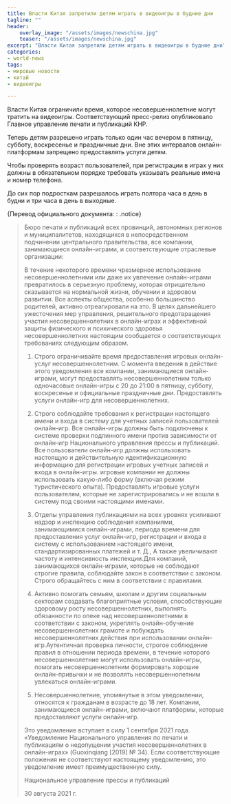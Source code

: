```yaml
---
title: Власти Китая запретили детям играть в видеоигры в будние дни
tagline: ""
header:
    overlay_image: "/assets/images/newschina.jpg"
    teaser: "/assets/images/newschina.jpg"
excerpt: "Власти Китая запретили детям играть в видеоигры в будние дни"
categories:
- world-news
tags:
- мировые новости
- китай
- видеоигры

---
```


Власти Китая ограничили время, которое несовершеннолетние могут тратить на видеоигры. Соответствующий пресс-релиз опубликовало Главное управление печати и публикаций КНР.

Теперь детям разрешено играть только один час вечером в пятницу, субботу, воскресенье и праздничные дни. Вне этих интервалов онлайн-платформам запрещено предоставлять услуги детям. 

Чтобы проверять возраст пользователей, при регистрации в играх у них должны в обязательном порядке требовать указывать реальные имена и номер телефона. 

До сих пор подросткам разрешалось играть полтора часа в день в будни и три часа в день в выходные.

{Перевод официального документа:
: .notice}

>  Бюро печати и публикаций всех провинций, автономных регионов и муниципалитетов, находящихся в непосредственном подчинении центрального правительства, все компании, занимающиеся онлайн-играми, и соответствующие отраслевые организации:
>
> В течение некоторого времени чрезмерное использование несовершеннолетними или даже их увлечение онлайн-играми превратилось в серьезную проблему, которая отрицательно сказывается на нормальной жизни, обучении и здоровом развитии. Все аспекты общества, особенно большинство родителей, активно отреагировали на это. В целях дальнейшего ужесточения мер управления, решительного предотвращения участия несовершеннолетних в онлайн-играх и эффективной защиты физического и психического здоровья несовершеннолетних настоящим сообщается о соответствующих требованиях следующим образом.
>
> 1. Строго ограничивайте время предоставления игровых онлайн-услуг несовершеннолетним. С момента введения в действие этого уведомления все компании, занимающиеся онлайн-играми, могут предоставлять несовершеннолетним только одночасовые онлайн-игры с 20 до 21:00 в пятницу, субботу, воскресенье и официальные праздничные дни. Предоставлять услуги онлайн-игр для несовершеннолетних.
>
> 2. Строго соблюдайте требования к регистрации настоящего имени и входа в систему для учетных записей пользователей онлайн-игр. Все онлайн-игры должны быть подключены к системе проверки подлинного имени против зависимости от онлайн-игр Национального управления прессы и публикаций. Все пользователи онлайн-игр должны использовать настоящую и действительную идентификационную информацию для регистрации игровых учетных записей и входа в онлайн-игры. игровые компании не должны использовать какую-либо форму (включая режим туристического опыта). Предоставлять игровые услуги пользователям, которые не зарегистрировались и не вошли в систему под своими настоящими именами.
>
> 3. Отделы управления публикациями на всех уровнях усиливают надзор и инспекцию соблюдения компаниями, занимающимися онлайн-играми, периода времени для предоставления услуг онлайн-игр, регистрации и входа в систему с использованием настоящего имени, стандартизированных платежей и т. Д., А также увеличивают частоту и интенсивность инспекции.Для компаний, занимающихся онлайн-играми, которые не соблюдают строгие правила, соблюдайте закон в соответствии с законом. Строго обращайтесь с ним в соответствии с правилами.
>
> 4. Активно помогать семьям, школам и другим социальным секторам создавать благоприятные условия, способствующие здоровому росту несовершеннолетних, выполнять обязанности по опеке над несовершеннолетними в соответствии с законом, укреплять онлайн-обучение несовершеннолетних грамоте и побуждать несовершеннолетних действия при использовании онлайн-игр.Аутентичная проверка личности, строгое соблюдение правил в отношении периода времени, в течение которого несовершеннолетние могут использовать онлайн-игры, помогать несовершеннолетним формировать хорошие онлайн-привычки и не позволять несовершеннолетним увлекаться онлайн-играми.
>
> 5. Несовершеннолетние, упомянутые в этом уведомлении, относятся к гражданам в возрасте до 18 лет. Компании, занимающиеся онлайн-играми, включают платформы, которые предоставляют услуги онлайн-игр.
>
> Это уведомление вступает в силу 1 сентября 2021 года. «Уведомление Национального управления по печати и публикациям о недопущении участия несовершеннолетних в онлайн-играх» (Guoxinqiang [2019] № 34). Если соответствующие положения не соответствуют настоящему уведомлению, это уведомление имеет преимущественную силу.
>
>
>
>Национальное управление прессы и публикаций
>
>30 августа 2021 г.
